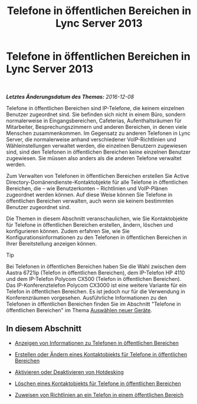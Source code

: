 ﻿---
title: Telefone in öffentlichen Bereichen in Lync Server 2013
TOCTitle: Telefone in öffentlichen Bereichen in Lync Server 2013
ms:assetid: d63bb3de-154e-4347-9251-9fa94e7d593a
ms:mtpsurl: https://technet.microsoft.com/de-de/library/JJ994076(v=OCS.15)
ms:contentKeyID: 52056464
ms.date: 12/10/2016
mtps_version: v=OCS.15
ms.translationtype: HT
---

# Telefone in öffentlichen Bereichen in Lync Server 2013

 

_**Letztes Änderungsdatum des Themas:** 2016-12-08_

Telefone in öffentlichen Bereichen sind IP-Telefone, die keinem einzelnen Benutzer zugeordnet sind. Sie befinden sich nicht in einem Büro, sondern normalerweise in Eingangsbereichen, Cafeterias, Aufenthaltsräumen für Mitarbeiter, Besprechungszimmern und anderen Bereichen, in denen viele Menschen zusammenkommen. Im Gegensatz zu anderen Telefonen in Lync Server, die normalerweise anhand verschiedener VoIP-Richtlinien und Wähleinstellungen verwaltet werden, die einzelnen Benutzern zugewiesen sind, sind den Telefonen in öffentlichen Bereichen keine einzelnen Benutzer zugewiesen. Sie müssen also anders als die anderen Telefone verwaltet werden.

Zum Verwalten von Telefonen in öffentlichen Bereichen erstellen Sie Active Directory-Domänendienste-Kontaktobjekte für alle Telefone in öffentlichen Bereichen, die – wie Benutzerkonten – Richtlinien und VoIP-Plänen zugeordnet werden können. Auf diese Weise können Sie Telefone in öffentlichen Bereichen verwalten, auch wenn sie keinem bestimmten Benutzer zugeordnet sind.

Die Themen in diesem Abschnitt veranschaulichen, wie Sie Kontaktobjekte für Telefone in öffentlichen Bereichen erstellen, ändern, löschen und konfigurieren können. Zudem erfahren Sie, wie Sie Konfigurationsinformationen zu den Telefonen in öffentlichen Bereichen in Ihrer Bereitstellung anzeigen können.


> [!TIP]
> Bei Telefonen in öffentlichen Bereichen haben Sie die Wahl zwischen dem Aastra 6721ip (Telefon in öffentlichen Bereichen), dem IP-Telefon HP 4110 und dem IP-Telefon Polycom CX500 (Telefon in öffentlichen Bereichen). Das IP-Konferenztelefon Polycom CX3000 ist eine weitere Variante für ein Telefon in öffentlichen Bereichen. Es ist jedoch nur für die Verwendung in Konferenzräumen vorgesehen. Ausführliche Informationen zu den Telefonen in öffentlichen Bereichen finden Sie im Abschnitt "Telefone in öffentlichen Bereichen" im Thema <A href="http://technet.microsoft.com/de-de/library/gg398958(v=ocs.14).aspx">Auswählen neuer Geräte</A>.



## In diesem Abschnitt

  - [Anzeigen von Informationen zu Telefonen in öffentlichen Bereichen](lync-server-2013-view-common-area-phone-information.md)

  - [Erstellen oder Ändern eines Kontaktobjekts für Telefone in öffentlichen Bereichen](lync-server-2013-create-or-modify-a-common-area-phone-contact-object.md)

  - [Aktivieren oder Deaktivieren von Hotdesking](lync-server-2013-enable-or-disable-hot-desking.md)

  - [Löschen eines Kontaktobjekts für Telefone in öffentlichen Bereichen](lync-server-2013-delete-a-common-area-phone-contact-object.md)

  - [Zuweisen von Richtlinien an ein Telefon in einem öffentlichen Bereich](lync-server-2013-assign-policies-to-a-common-area-phone.md)

